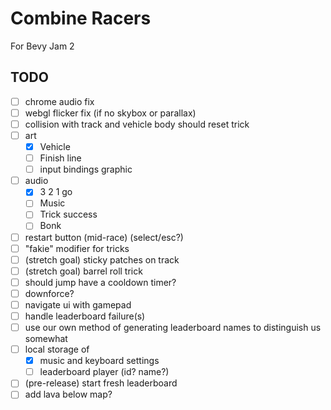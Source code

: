 # Combine Racers

For Bevy Jam 2

## TODO

- [ ] chrome audio fix
- [ ] webgl flicker fix (if no skybox or parallax)
- [ ] collision with track and vehicle body should reset trick
- [ ] art
  - [X] Vehicle
  - [ ] Finish line
  - [ ] input bindings graphic
- [ ] audio
  - [X] 3 2 1 go
  - [ ] Music
  - [ ] Trick success
  - [ ] Bonk
- [ ] restart button (mid-race) (select/esc?)
- [ ] "fakie" modifier for tricks
- [ ] (stretch goal) sticky patches on track
- [ ] (stretch goal) barrel roll trick
- [ ] should jump have a cooldown timer?
- [ ] downforce?
- [ ] navigate ui with gamepad
- [ ] handle leaderboard failure(s)
- [ ] use our own method of generating leaderboard names to distinguish us somewhat
- [ ] local storage of
  - [X] music and keyboard settings
  - [ ] leaderboard player (id? name?)
- [ ] (pre-release) start fresh leaderboard
- [ ] add lava below map?
